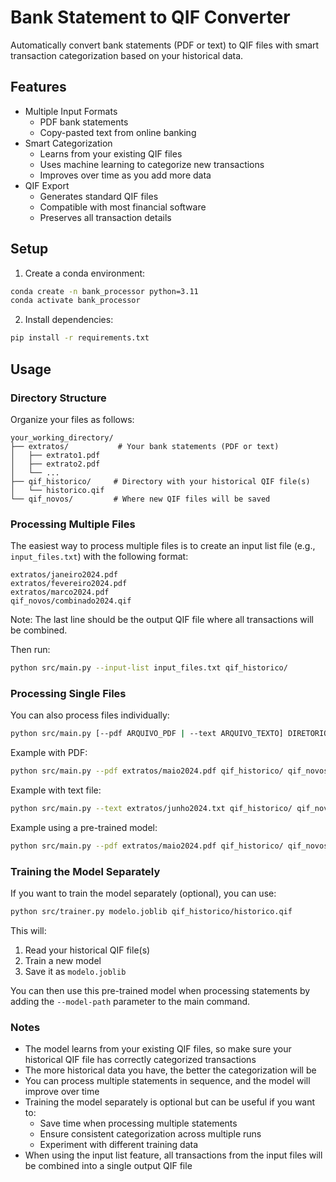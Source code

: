 # Bank Statement to QIF Converter

Automatically convert bank statements (PDF or text) to QIF files with smart transaction categorization based on your historical data.

## Features

- Multiple Input Formats
  - PDF bank statements
  - Copy-pasted text from online banking
- Smart Categorization
  - Learns from your existing QIF files
  - Uses machine learning to categorize new transactions
  - Improves over time as you add more data
- QIF Export
  - Generates standard QIF files
  - Compatible with most financial software
  - Preserves all transaction details

## Setup

1. Create a conda environment:
```bash
conda create -n bank_processor python=3.11
conda activate bank_processor
```

2. Install dependencies:
```bash
pip install -r requirements.txt
```

## Usage

### Directory Structure
Organize your files as follows:
```
your_working_directory/
├── extratos/           # Your bank statements (PDF or text)
│   ├── extrato1.pdf
│   ├── extrato2.pdf
│   └── ...
├── qif_historico/     # Directory with your historical QIF file(s)
│   └── historico.qif
└── qif_novos/         # Where new QIF files will be saved
```

### Processing Multiple Files

The easiest way to process multiple files is to create an input list file (e.g., `input_files.txt`) with the following format:
```
extratos/janeiro2024.pdf
extratos/fevereiro2024.pdf
extratos/marco2024.pdf
qif_novos/combinado2024.qif
```

Note: The last line should be the output QIF file where all transactions will be combined.

Then run:
```bash
python src/main.py --input-list input_files.txt qif_historico/
```

### Processing Single Files

You can also process files individually:

```bash
python src/main.py [--pdf ARQUIVO_PDF | --text ARQUIVO_TEXTO] DIRETORIO_QIF SAIDA_QIF [--model-path modelo.joblib]
```

Example with PDF:
```bash
python src/main.py --pdf extratos/maio2024.pdf qif_historico/ qif_novos/maio2024.qif
```

Example with text file:
```bash
python src/main.py --text extratos/junho2024.txt qif_historico/ qif_novos/junho2024.qif
```

Example using a pre-trained model:
```bash
python src/main.py --pdf extratos/maio2024.pdf qif_historico/ qif_novos/maio2024.qif --model-path modelo.joblib
```

### Training the Model Separately

If you want to train the model separately (optional), you can use:

```bash
python src/trainer.py modelo.joblib qif_historico/historico.qif
```

This will:
1. Read your historical QIF file(s)
2. Train a new model
3. Save it as `modelo.joblib`

You can then use this pre-trained model when processing statements by adding the `--model-path` parameter to the main command.

### Notes
- The model learns from your existing QIF files, so make sure your historical QIF file has correctly categorized transactions
- The more historical data you have, the better the categorization will be
- You can process multiple statements in sequence, and the model will improve over time
- Training the model separately is optional but can be useful if you want to:
  - Save time when processing multiple statements
  - Ensure consistent categorization across multiple runs
  - Experiment with different training data
- When using the input list feature, all transactions from the input files will be combined into a single output QIF file
